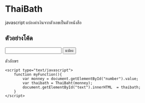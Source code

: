 # ThaiBath
javascript แปลงค่าเงินจากตัวเลขเป็นตัวหนังสือ

## ตัวอย่างโค้ด

<!DOCTYPE html>
<html>
<head>
	<title>Demo thaibath</title>
	<meta charset="UTF-8">
</head>
<body>
	<script src="thaibath.js" type="text/javascript" charset="utf-8"></script>
	<input type="text" id="number"  placeholder="">
	<button type="button" onclick="myFunction()">แปลง</button>
	<p id="text">ตัวอักษร</p>
	
	<script type="text/javascript">
		function myFunction(){
			var monney = document.getElementById("number").value;
			var thaibath = ThaiBaht(monney);
			document.getElementById("text").innerHTML  = thaibath;
		}
	</script>

</body>
</html>

